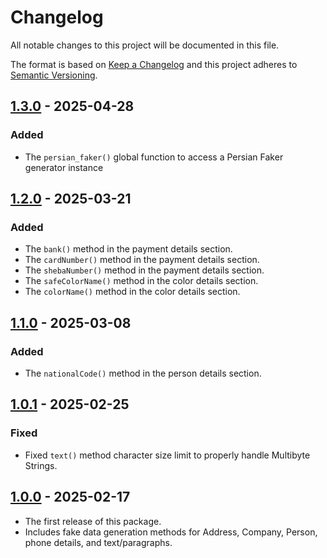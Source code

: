 # Changelog

All notable changes to this project will be documented in this file.

The format is based on [Keep a Changelog](http://keepachangelog.com/)
and this project adheres to [Semantic Versioning](http://semver.org/).

## [1.3.0] - 2025-04-28

### Added

-   The `persian_faker()` global function to access a Persian Faker generator instance

## [1.2.0] - 2025-03-21

### Added

-   The `bank()` method in the payment details section.
-   The `cardNumber()` method in the payment details section.
-   The `shebaNumber()` method in the payment details section.
-   The `safeColorName()` method in the color details section.
-   The `colorName()` method in the color details section.

## [1.1.0] - 2025-03-08

### Added

-   The `nationalCode()` method in the person details section.

## [1.0.1] - 2025-02-25

### Fixed

-   Fixed `text()` method character size limit to properly handle Multibyte Strings.

## [1.0.0] - 2025-02-17

-   The first release of this package.
-   Includes fake data generation methods for Address, Company, Person, phone details, and text/paragraphs.

[1.3.0]: https://github.com/amyavari/persian-faker-php/compare/v1.2.0...v1.3.0
[1.2.0]: https://github.com/amyavari/persian-faker-php/compare/v1.1.0...v1.2.0
[1.1.0]: https://github.com/amyavari/persian-faker-php/compare/v1.0.1...v1.1.0
[1.0.1]: https://github.com/amyavari/persian-faker-php/compare/v1.0.0...v1.0.1
[1.0.0]: https://github.com/amyavari/persian-faker-php/compare/v0.1.0...v1.0.0
